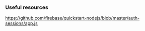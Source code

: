 


### Useful resources

https://github.com/firebase/quickstart-nodejs/blob/master/auth-sessions/app.js